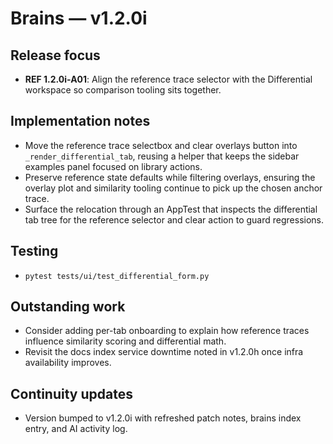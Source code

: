 # Brains — v1.2.0i

## Release focus
- **REF 1.2.0i-A01**: Align the reference trace selector with the Differential workspace so comparison tooling sits together.

## Implementation notes
- Move the reference trace selectbox and clear overlays button into `_render_differential_tab`, reusing a helper that keeps the sidebar examples panel focused on library actions.
- Preserve reference state defaults while filtering overlays, ensuring the overlay plot and similarity tooling continue to pick up the chosen anchor trace.
- Surface the relocation through an AppTest that inspects the differential tab tree for the reference selector and clear action to guard regressions.

## Testing
- `pytest tests/ui/test_differential_form.py`

## Outstanding work
- Consider adding per-tab onboarding to explain how reference traces influence similarity scoring and differential math.
- Revisit the docs index service downtime noted in v1.2.0h once infra availability improves.

## Continuity updates
- Version bumped to v1.2.0i with refreshed patch notes, brains index entry, and AI activity log.
